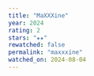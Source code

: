 ```yaml
---
title: "MaXXXine"
year: 2024
rating: 2
stars: "★★"
rewatched: false
permalink: "maxxxine"
watched_on: 2024-08-04
---
```

